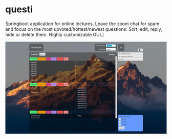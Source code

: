 # questi
Springboot application for online lectures. Leave the zoom chat for spam and focus on the most upvoted/hottest/newest questions: Sort, edit, reply, hide or delete them. Highly customizable GUI.]

![screenshot](screenshot.jpg)
